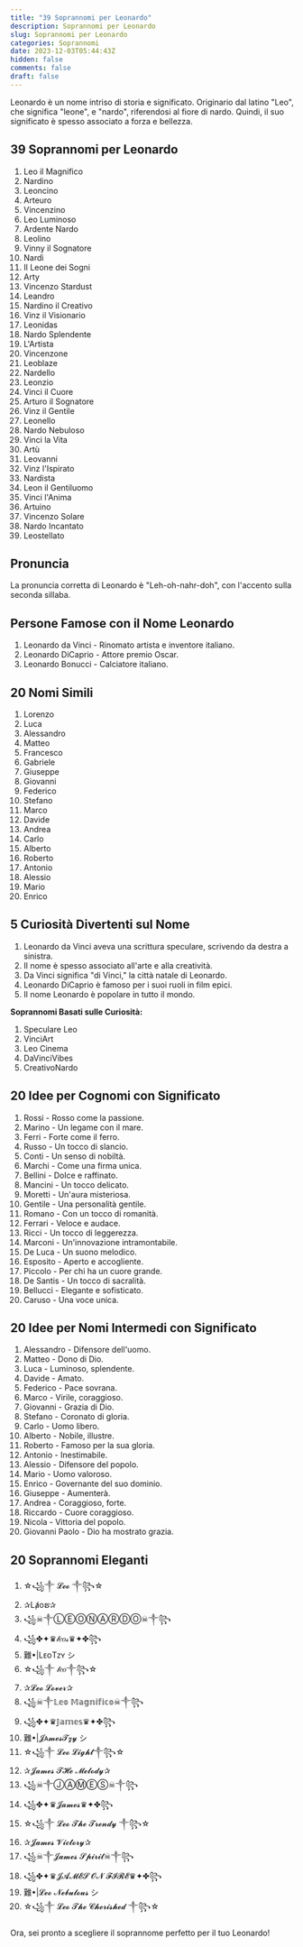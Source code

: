 ```yaml
---
title: "39 Soprannomi per Leonardo"
description: Soprannomi per Leonardo
slug: Soprannomi per Leonardo
categories: Soprannomi
date: 2023-12-03T05:44:43Z
hidden: false
comments: false
draft: false
---
```



Leonardo è un nome intriso di storia e significato. Originario dal latino "Leo", che significa "leone", e "nardo", riferendosi al fiore di nardo. Quindi, il suo significato è spesso associato a forza e bellezza.

## 39 Soprannomi per Leonardo
1. Leo il Magnifico
2. Nardino
3. Leoncino
4. Arteuro
5. Vincenzino
6. Leo Luminoso
7. Ardente Nardo
8. Leolino
9. Vinny il Sognatore
10. Nardì
11. Il Leone dei Sogni
12. Arty
13. Vincenzo Stardust
14. Leandro
15. Nardino il Creativo
16. Vinz il Visionario
17. Leonidas
18. Nardo Splendente
19. L'Artista
20. Vincenzone
21. Leoblaze
22. Nardello
23. Leonzio
24. Vinci il Cuore
25. Arturo il Sognatore
26. Vinz il Gentile
27. Leonello
28. Nardo Nebuloso
29. Vinci la Vita
30. Artù
31. Leovanni
32. Vinz l'Ispirato
33. Nardista
34. Leon il Gentiluomo
35. Vinci l'Anima
36. Artuino
37. Vincenzo Solare
38. Nardo Incantato
39. Leostellato

## Pronuncia
La pronuncia corretta di Leonardo è "Leh-oh-nahr-doh", con l'accento sulla seconda sillaba.

## Persone Famose con il Nome Leonardo
1. Leonardo da Vinci - Rinomato artista e inventore italiano.
2. Leonardo DiCaprio - Attore premio Oscar.
3. Leonardo Bonucci - Calciatore italiano.

## 20 Nomi Simili
1. Lorenzo
2. Luca
3. Alessandro
4. Matteo
5. Francesco
6. Gabriele
7. Giuseppe
8. Giovanni
9. Federico
10. Stefano
11. Marco
12. Davide
13. Andrea
14. Carlo
15. Alberto
16. Roberto
17. Antonio
18. Alessio
19. Mario
20. Enrico

## 5 Curiosità Divertenti sul Nome
1. Leonardo da Vinci aveva una scrittura speculare, scrivendo da destra a sinistra.
2. Il nome è spesso associato all'arte e alla creatività.
3. Da Vinci significa "di Vinci," la città natale di Leonardo.
4. Leonardo DiCaprio è famoso per i suoi ruoli in film epici.
5. Il nome Leonardo è popolare in tutto il mondo.

**Soprannomi Basati sulle Curiosità:**
1. Speculare Leo
2. VinciArt
3. Leo Cinema
4. DaVinciVibes
5. CreativoNardo

## 20 Idee per Cognomi con Significato
1. Rossi - Rosso come la passione.
2. Marino - Un legame con il mare.
3. Ferri - Forte come il ferro.
4. Russo - Un tocco di slancio.
5. Conti - Un senso di nobiltà.
6. Marchi - Come una firma unica.
7. Bellini - Dolce e raffinato.
8. Mancini - Un tocco delicato.
9. Moretti - Un'aura misteriosa.
10. Gentile - Una personalità gentile.
11. Romano - Con un tocco di romanità.
12. Ferrari - Veloce e audace.
13. Ricci - Un tocco di leggerezza.
14. Marconi - Un'innovazione intramontabile.
15. De Luca - Un suono melodico.
16. Esposito - Aperto e accogliente.
17. Piccolo - Per chi ha un cuore grande.
18. De Santis - Un tocco di sacralità.
19. Bellucci - Elegante e sofisticato.
20. Caruso - Una voce unica.

## 20 Idee per Nomi Intermedi con Significato
1. Alessandro - Difensore dell'uomo.
2. Matteo - Dono di Dio.
3. Luca - Luminoso, splendente.
4. Davide - Amato.
5. Federico - Pace sovrana.
6. Marco - Virile, coraggioso.
7. Giovanni - Grazia di Dio.
8. Stefano - Coronato di gloria.
9. Carlo - Uomo libero.
10. Alberto - Nobile, illustre.
11. Roberto - Famoso per la sua gloria.
12. Antonio - Inestimabile.
13. Alessio - Difensore del popolo.
14. Mario - Uomo valoroso.
15. Enrico - Governante del suo dominio.
16. Giuseppe - Aumenterà.
17. Andrea - Coraggioso, forte.
18. Riccardo - Cuore coraggioso.
19. Nicola - Vittoria del popolo.
20. Giovanni Paolo - Dio ha mostrato grazia.

## 20 Soprannomi Eleganti
1. ☆꧁༒ 𝓛𝓮𝓸 ༒꧂☆
2. ✰Lⱥoຮ✰
3. ꧁☠︎༒ⓁⒺⓄⓃⒶⓇⒹⓄ☠︎༒꧂
4. ꧁✤✦♛𝓁𝑒𝑜𝓈♛✦✤꧂
5. 難•|LᴇᴏTᴢʏ シ︎
6. ☆꧁༒ 𝓁𝑒𝑜༒꧂☆
7. ✰𝓛𝓮𝓸 𝓛𝓸𝓿𝓮𝓻✰
8. ꧁☠︎༒𝕃𝕖𝕠 𝕄𝕒𝕘𝕟𝕚𝕗𝕚𝕔𝕠☠︎༒꧂
9. ꧁✤✦♛𝕁𝕒𝕞𝕖𝕤♛✦✤꧂
10. 難•|𝓙ᴀ𝓶𝓮𝓼𝓣𝔃𝔂 シ︎
11. ☆꧁༒ 𝓛𝓮𝓸 𝓛𝓲𝓰𝓱𝓽༒꧂☆
12. ✰𝓙𝓪𝓶𝓮𝓼 𝓣𝓗𝓮 𝓜𝓮𝓵𝓸𝓭𝔂✰
13. ꧁☠︎༒ⒿⒶⓂⒺⓈ☠︎༒꧂
14. ꧁✤✦♛𝓙𝓪𝓶𝓮𝓼♛✦✤꧂
15. ☆꧁༒ 𝓛𝓮𝓸 𝓣𝓱𝓮 𝓣𝓻𝓮𝓷𝓭𝔂 ༒꧂☆
16. ✰𝓙𝓪𝓶𝓮𝓼 𝓥𝓲𝓬𝓽𝓸𝓻𝔂✰
17. ꧁☠︎༒𝓙𝓪𝓶𝓮𝓼 𝓢𝓹𝓲𝓻𝓲𝓽☠︎༒꧂
18. ꧁✤✦♛𝓙𝓐𝓜𝓔𝓢 𝓞𝓝 𝓕𝓘𝓡𝓔♛✦✤꧂
19. 難•|𝓛𝓮𝓸 𝓝𝓮𝓫𝓾𝓵𝓸𝓾𝓼 シ︎
20. ☆꧁༒ 𝓛𝓮𝓸 𝓣𝓱𝓮 𝓒𝓱𝓮𝓻𝓲𝓼𝓱𝓮𝓭 ༒꧂☆

Ora, sei pronto a scegliere il soprannome perfetto per il tuo Leonardo!